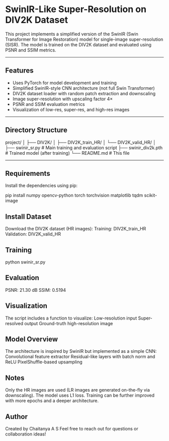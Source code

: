 # SwinIR-Like Super-Resolution on DIV2K Dataset

This project implements a simplified version of the SwinIR (Swin Transformer for Image Restoration) model for single-image super-resolution (SISR). The model is trained on the DIV2K dataset and evaluated using PSNR and SSIM metrics.

---

##  Features

- Uses PyTorch for model development and training
- Simplified SwinIR-style CNN architecture (not full Swin Transformer)
- DIV2K dataset loader with random patch extraction and downscaling 
- Image super-resolution with upscaling factor 4×
- PSNR and SSIM evaluation metrics
- Visualization of low-res, super-res, and high-res images

---

##  Directory Structure

project/ │ ├── DIV2K/ │ ├── DIV2K_train_HR/ │ └── DIV2K_valid_HR/ │ ├── swinir_sr.py # Main training and evaluation script ├── swinir_div2k.pth # Trained model (after training) └── README.md # This file


---

##  Requirements

Install the dependencies using pip:

pip install numpy opencv-python torch torchvision matplotlib tqdm scikit-image


## Install Dataset
Download the DIV2K dataset (HR images):
Training: DIV2K_train_HR
Validation: DIV2K_valid_HR

 ## Training
 python swinir_sr.py

## Evaluation
PSNR: 21.30 dB
SSIM: 0.5194

## Visualization
The script includes a function to visualize:
Low-resolution input
Super-resolved output
Ground-truth high-resolution image

## Model Overview
The architecture is inspired by SwinIR but implemented as a simple CNN:
Convolutional feature extractor
Residual-like layers with batch norm and ReLU
PixelShuffle-based upsampling

## Notes
Only the HR images are used (LR images are generated on-the-fly via downscaling).
The model uses L1 loss.
Training can be further improved with more epochs and a deeper architecture.

## Author
Created by Chaitanya A S 
Feel free to reach out for questions or collaboration ideas!
